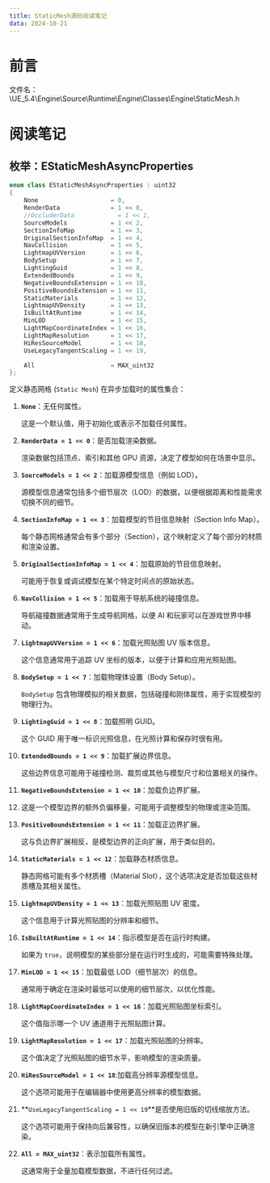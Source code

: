 ```yaml
---
title: StaticMesh源码阅读笔记
data: 2024-10-21
---
```


# 前言

文件名：\UE_5.4\Engine\Source\Runtime\Engine\Classes\Engine\StaticMesh.h

# 阅读笔记

## 枚举：EStaticMeshAsyncProperties

```cpp
enum class EStaticMeshAsyncProperties : uint32
{
	None                    = 0,
	RenderData              = 1 << 0,
	//OccluderData            = 1 << 1,
	SourceModels            = 1 << 2,
	SectionInfoMap          = 1 << 3,
	OriginalSectionInfoMap  = 1 << 4,
	NavCollision            = 1 << 5,
	LightmapUVVersion       = 1 << 6,
	BodySetup               = 1 << 7,
	LightingGuid            = 1 << 8,
	ExtendedBounds          = 1 << 9,
	NegativeBoundsExtension = 1 << 10,
	PositiveBoundsExtension = 1 << 11,
	StaticMaterials         = 1 << 12,
	LightmapUVDensity       = 1 << 13,
	IsBuiltAtRuntime        = 1 << 14,
	MinLOD                  = 1 << 15,
	LightMapCoordinateIndex = 1 << 16,
	LightMapResolution      = 1 << 17,
	HiResSourceModel		= 1 << 18,
	UseLegacyTangentScaling = 1 << 19,

	All                     = MAX_uint32
};
```

定义静态网格 (`Static Mesh`) 在异步加载时的属性集合：

1. **`None`**：无任何属性。

   这是一个默认值，用于初始化或表示不加载任何属性。

2. **`RenderData = 1 << 0`**：是否加载渲染数据。

   渲染数据包括顶点、索引和其他 GPU 资源，决定了模型如何在场景中显示。

3. **`SourceModels = 1 << 2`**：加载源模型信息（例如 LOD）。

   源模型信息通常包括多个细节层次（LOD）的数据，以便根据距离和性能需求切换不同的细节。

4. **`SectionInfoMap = 1 << 3`**：加载模型的节目信息映射（Section Info Map）。

   每个静态网格通常会有多个部分（Section），这个映射定义了每个部分的材质和渲染设置。

5. **`OriginalSectionInfoMap = 1 << 4`**：加载原始的节目信息映射。

   可能用于恢复或调试模型在某个特定时间点的原始状态。

6. **`NavCollision = 1 << 5`**：加载用于导航系统的碰撞信息。

   导航碰撞数据通常用于生成导航网格，以便 AI 和玩家可以在游戏世界中移动。

7. **`LightmapUVVersion = 1 << 6`**：加载光照贴图 UV 版本信息。

   这个信息通常用于追踪 UV 坐标的版本，以便于计算和应用光照贴图。

8. **`BodySetup = 1 << 7`**：加载物理体设置（Body Setup）。

   `BodySetup` 包含物理模拟的相关数据，包括碰撞和刚体属性，用于实现模型的物理行为。

9. **`LightingGuid = 1 << 8`**：加载照明 GUID。

   这个 GUID 用于唯一标识光照信息，在光照计算和保存时很有用。

10. **`ExtendedBounds = 1 << 9`**：加载扩展边界信息。

    这些边界信息可能用于碰撞检测、裁剪或其他与模型尺寸和位置相关的操作。

11. **`NegativeBoundsExtension = 1 << 10`**：加载负边界扩展。

12. ​	这是一个模型边界的额外负偏移量，可能用于调整模型的物理或渲染范围。

13. **`PositiveBoundsExtension = 1 << 11`**：加载正边界扩展。

    这与负边界扩展相反，是模型边界的正向扩展，用于类似目的。

14. **`StaticMaterials = 1 << 12`**：加载静态材质信息。

    静态网格可能有多个材质槽（Material Slot），这个选项决定是否加载这些材质槽及其相关属性。

15. **`LightmapUVDensity = 1 << 13`**：加载光照贴图 UV 密度。

    这个信息用于计算光照贴图的分辨率和细节。

16. **`IsBuiltAtRuntime = 1 << 14`**：指示模型是否在运行时构建。

    如果为 `true`，说明模型的某些部分是在运行时生成的，可能需要特殊处理。

17. **`MinLOD = 1 << 15`**：加载最低 LOD（细节层次）的信息。

    通常用于确定在渲染时最低可以使用的细节层次，以优化性能。

18. **`LightMapCoordinateIndex = 1 << 16`**：加载光照贴图坐标索引。

    这个值指示哪一个 UV 通道用于光照贴图计算。

19. **`LightMapResolution = 1 << 17`**：加载光照贴图的分辨率。

    这个值决定了光照贴图的细节水平，影响模型的渲染质量。

20. **`HiResSourceModel = 1 << 18`**:加载高分辨率源模型信息。

    这个选项可能用于在编辑器中使用更高分辨率的模型数据。

21. **`UseLegacyTangentScaling = 1 << 19`**是否使用旧版的切线缩放方法。

    这个选项可能用于保持向后兼容性，以确保旧版本的模型在新引擎中正确渲染。

22. **`All = MAX_uint32`**：表示加载所有属性。

    这通常用于全量加载模型数据，不进行任何过滤。